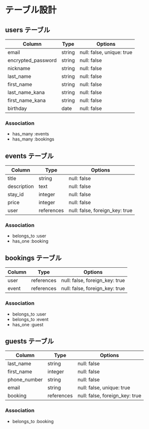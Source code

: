 # テーブル設計

## users テーブル

| Column             | Type   | Options                   |
| ------------------ | ------ | ------------------------- |
| email              | string | null: false, unique: true |
| encrypted_password | string | null: false               |
| nickname           | string | null: false               |
| last_name          | string | null: false               |
| first_name         | string | null: false               |
| last_name_kana     | string | null: false               |
| first_name_kana    | string | null: false               |
| birthday           | date   | null: false               |

### Association

- has_many :events
- has_many :bookings

## events テーブル

| Column             | Type       | Options                        |
| ------------------ | ---------- | ------------------------------ |
| title              | string     | null: false                    |
| description        | text       | null: false                    |
| stay_id            | integer    | null: false                    |
| price              | integer    | null: false                    |
| user               | references | null: false, foreign_key: true |

### Association

- belongs_to :user
- has_one :booking

## bookings テーブル

| Column    | Type       | Options                        |
| --------- | ---------- | ------------------------------ |
| user      | references | null: false, foreign_key: true |
| event     | references | null: false, foreign_key: true |


### Association

- belongs_to :user
- belongs_to :event
- has_one :guest

## guests テーブル

| Column        | Type       | Options                        |
| ------------- | ---------- | ------------------------------ |
| last_name     | string     | null: false                    |
| first_name    | integer    | null: false                    |
| phone_number  | string     | null: false                    |
| email         | string     | null: false, unique: true      |
| booking       | references | null: false, foreign_key: true |

### Association

- belongs_to :booking